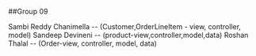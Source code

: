 ##Group 09

Sambi Reddy Chanimella -- (Customer,OrderLineItem - view, controller, model)
Sandeep Devineni -- (product-view,controller,model,data)
Roshan Thalal -- (Order-view, controller, model, data)